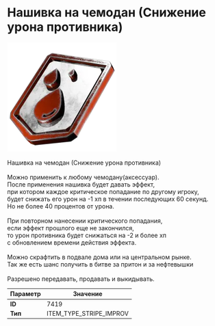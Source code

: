 # Нашивка на чемодан (Снижение урона противника)

![Item Image](../img/7419.webp?raw=true)

Нашивка на чемодан (Снижение урона противника)<br><br>Можно применить к любому чемодану(аксессуар).<br>После применения нашивка будет давать эффект,<br>при котором каждое критическое попадание по другому игроку,<br>будет снижать его урон на -1 хп в течении последующих 60 секунд.<br>Но не более 40 процентов от урона.<br><br>При повторном нанесении критического попадания,<br>если эффект прошлого еще не закончился,<br>то урон противника будет снижаться на -2 и более хп <br>с обновлением времени действия эффекта.<br><br>Можно скрафтить в подвале дома или на центральном рынке.<br>Так же есть шанс получить в битве за притон и за нефтевышки<br><br>Разрешено передавать, продавать и выкидывать.


| Параметр | Значение |
|----------|----------|
| **ID** | 7419 |
| **Тип** | ITEM_TYPE_STRIPE_IMPROV |

